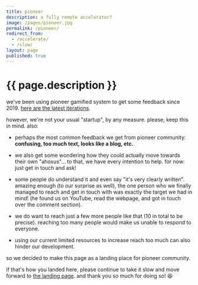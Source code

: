 ```yaml
---
title: pioneer
description: a fully remote accelerator?
image: /pages/pioneer.jpg
permalink: /pioneer/
redirect_from:
  - /accelerate/
  - /slow/
layout: page
published: true
---
```


# {{ page.description }}

we've been using pioneer gamified system to get some feedback since 2019. [here are the latest iterations](https://drive.google.com/folderview?id=1T7fdo8RcTgne0HlwyJLbMnqTcf1nRivp).

however, we're not your usual "startup", by any measure. please, keep this in mind. also:

- perhaps the most common feedback we get from pioneer community: **confusing, too much text, looks like a blog, etc.**

- we also get some wondering how they could actually move towards their own "ahoxus"... to that, we have every intention to help. for now: just get in touch and ask!

- some people do understand it and even say "it's very clearly written". amazing enough (to our surprise as well), the one person who we finally managed to reach and get in touch with was exactly the target we had in mind! (he found us on YouTube, read the webpage, and got in touch over the comment section).

- we do want to reach just a few more people like that (10 in total to be precise). reaching too many people would make us unable to respond to everyone.

- using our current limited resources to increase reach too much can also hinder our development. 

so we decided to make this page as a landing place for pioneer community.

if that's how you landed here, please continue to take it slow and move forward to [the landing page](/). and thank you so much for doing so! 😆
